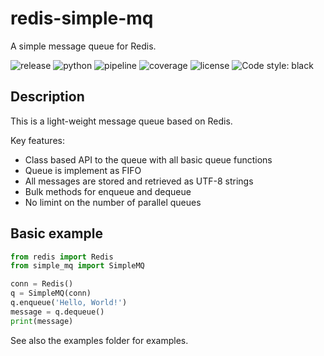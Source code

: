 # redis-simple-mq

A simple message queue for Redis.

![release](https://img.shields.io/pypi/v/redis-simple-mq?label=release) ![python](https://img.shields.io/pypi/pyversions/redis-simple-mq) ![pipeline](https://gitlab.com/ErikKalkoken/redis-simple-mq/badges/master/pipeline.svg) ![coverage](https://gitlab.com/ErikKalkoken/redis-simple-mq/badges/master/coverage.svg) ![license](https://img.shields.io/badge/license-MIT-green) ![Code style: black](https://img.shields.io/badge/code%20style-black-000000.svg)

## Description

This is a light-weight message queue based on Redis.

Key features:

- Class based API to the queue with all basic queue functions
- Queue is implement as FIFO
- All messages are stored and retrieved as UTF-8 strings
- Bulk methods for enqueue and dequeue
- No limint on the number of parallel queues

## Basic example

```python
from redis import Redis
from simple_mq import SimpleMQ

conn = Redis()
q = SimpleMQ(conn)
q.enqueue('Hello, World!')
message = q.dequeue()
print(message)
```

See also the examples folder for examples.
